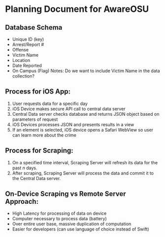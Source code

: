 # Planning Document for AwareOSU
## Database Schema
- Unique ID (key)
- Arrest/Report #
- Offense
- Victim Name
- Location
- Date Reported
- On Campus (Flag)
Notes: Do we want to include Victim Name in the data collection?

## Process for iOS App:
1. User requests data for a specific day
2. iOS Device makes secure API call to central data server
3. Central Data server checks database and returns JSON object based on parameters of request
4. iOS Devices processes JSON and presents results in a view
5. If an element is selected, iOS device opens a Safari WebView so user can learn more about the crime

## Process for Scraping:
1. On a specified time interval, Scraping Server will refresh its data for the past _n_ days.
2. After scraping, Scraping Server will process the data and commit it to the Central Data server.


## On-Device Scraping vs Remote Server Approach:
- High Latency for processing of data on device
- Computer necessary to process data (battery)
- Over entire user base, massive duplication of computation
- Easier for developers (can use language of choice instead of Swift)
